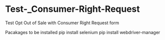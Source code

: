 # Test-_Consumer-Right-Request
Test Opt Out of Sale with  Consumer Right Request form 

Pacakages to be installed
pip install selenium
pip install webdriver-manager
